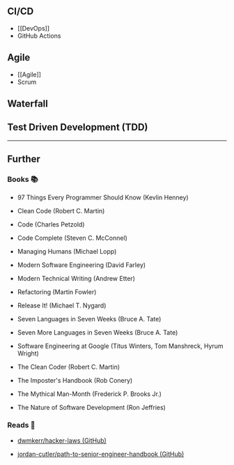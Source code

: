 ## CI/CD

- [[DevOps]]
- GitHub Actions
## Agile

- [[Agile]]
- Scrum
## Waterfall

## Test Driven Development (TDD)



---
## Further

### Books 📚

- 97 Things Every Programmer Should Know (Kevlin Henney)

- Clean Code (Robert C. Martin)

- Code (Charles Petzold)

- Code Complete (Steven C. McConnel)

- Managing Humans (Michael Lopp)

- Modern Software Engineering (David Farley)

- Modern Technical Writing (Andrew Etter)

- Refactoring (Martin Fowler)

- Release It! (Michael T. Nygard)

- Seven Languages in Seven Weeks (Bruce A. Tate)

- Seven More Languages in Seven Weeks (Bruce A. Tate)

- Software Engineering at Google (Titus Winters, Tom Manshreck, Hyrum Wright)

- The Clean Coder (Robert C. Martin)

- The Imposter's Handbook (Rob Conery)

- The Mythical Man-Month (Frederick P. Brooks Jr.)

- The Nature of Software Development (Ron Jeffries)

### Reads 📄

- [dwmkerr/hacker-laws (GitHub)](https://github.com/dwmkerr/hacker-laws#readme)

- [jordan-cutler/path-to-senior-engineer-handbook (GitHub)](https://github.com/jordan-cutler/path-to-senior-engineer-handbook)